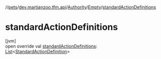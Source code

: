 //[pets](../../../../index.md)/[dev.martianzoo.tfm.api](../../index.md)/[Authority](../index.md)/[Empty](index.md)/[standardActionDefinitions](standard-action-definitions.md)

# standardActionDefinitions

[jvm]\
open override val [standardActionDefinitions](standard-action-definitions.md): [List](https://kotlinlang.org/api/latest/jvm/stdlib/kotlin.collections/-list/index.html)&lt;[StandardActionDefinition](../../../dev.martianzoo.tfm.data/-standard-action-definition/index.md)&gt;
